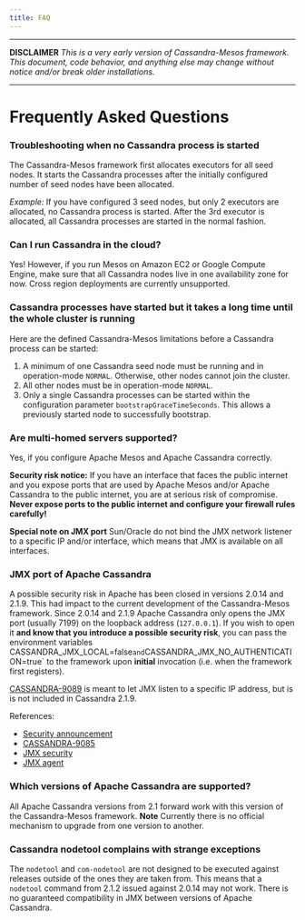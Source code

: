 ```yaml
---
title: FAQ
---
```


------------

**DISCLAIMER**
_This is a very early version of Cassandra-Mesos framework. This document, code behavior, and anything else may change without notice and/or break older installations._

------------

# Frequently Asked Questions


### **Troubleshooting when no Cassandra process is started**

  The Cassandra-Mesos framework first allocates executors for all seed nodes. It starts the Cassandra processes after the initially configured number of seed nodes have been allocated.

  _Example:_ If you have configured 3 seed nodes, but only 2 executors are allocated, no Cassandra process
  is started. After the 3rd executor is allocated, all Cassandra processes are started in the normal fashion.


### **Can I run Cassandra in the cloud?**

Yes! However, if you run Mesos on Amazon EC2 or Google Compute Engine, make sure that all Cassandra nodes live in one availability zone for now. Cross region deployments are currently unsupported.


### **Cassandra processes have started but it takes a long time until the whole cluster is running**

  Here are the defined Cassandra-Mesos
  limitations before a Cassandra process can be started:

  1. A minimum of one Cassandra seed node must be running and in operation-mode `NORMAL`.
     Otherwise, other nodes cannot join the cluster.
  1. All other nodes must be in operation-mode `NORMAL`.
  1. Only a single Cassandra processes can be started within the configuration parameter `bootstrapGraceTimeSeconds`.
     This allows a previously started node to successfully bootstrap.

### **Are multi-homed servers supported?**

  Yes, if you configure Apache Mesos and Apache Cassandra correctly.

  **Security risk notice:**
  If you have an interface that faces the public internet and you expose ports that are used by Apache Mesos and/or Apache Cassandra to the public internet, you are at serious risk of compromise. **Never expose ports to the public internet and configure your firewall rules carefully!**

  **Special note on JMX port** Sun/Oracle do not
  bind the JMX network listener to a specific IP and/or interface, which means that JMX is available on all
  interfaces.

### **JMX port of Apache Cassandra**

  A possible security risk in Apache has been closed in versions 2.0.14 and 2.1.9. This had impact to the
  current development of the Cassandra-Mesos framework. Since 2.0.14 and 2.1.9 Apache Cassandra only opens the JMX port (usually 7199) on the loopback address (`127.0.0.1`). If you wish to open it **and know that you introduce a possible security risk**, you can pass the environment variables CASSANDRA_JMX_LOCAL=false` and `CASSANDRA_JMX_NO_AUTHENTICATION=true` to the framework upon **initial** invocation (i.e. when the framework first registers).

  [CASSANDRA-9089](https://issues.apache.org/jira/browse/CASSANDRA-9089) is meant to let JMX listen to a
  specific IP address, but is is not included in Cassandra 2.1.9.

  References:

  * [Security announcement](http://www.mail-archive.com/user@cassandra.apache.org/msg41819.html)
  * [CASSANDRA-9085](https://issues.apache.org/jira/browse/CASSANDRA-9085)
  * [JMX security](https://wiki.apache.org/cassandra/JmxSecurity)
  * [JMX agent](http://docs.oracle.com/javase/7/docs/technotes/guides/management/agent.html)

### **Which versions of Apache Cassandra are supported?**

  All Apache Cassandra versions from 2.1 forward work with this version of the Cassandra-Mesos framework.
  **Note** Currently there is no official mechanism to upgrade from one version to another.

### **Cassandra nodetool complains with strange exceptions**

  The  `nodetool` and  `com-nodetool` are not designed to be executed against releases outside of the ones they are taken from. This means that a `nodetool` command from 2.1.2 issued against 2.0.14 may not work. There is no guaranteed compatibility in JMX between versions of Apache Cassandra.

